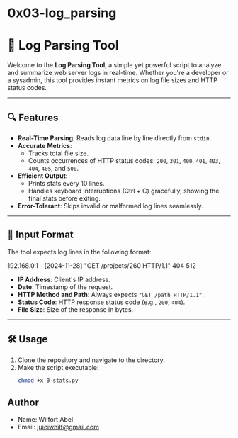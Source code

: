 # 0x03-log_parsing

# 📝 Log Parsing Tool

Welcome to the **Log Parsing Tool**, a simple yet powerful script to analyze and summarize web server logs in real-time. Whether you're a developer or a sysadmin, this tool provides instant metrics on log file sizes and HTTP status codes.

---

## 🔍 Features

- **Real-Time Parsing**: Reads log data line by line directly from `stdin`.
- **Accurate Metrics**:
  - Tracks total file size.
  - Counts occurrences of HTTP status codes: `200`, `301`, `400`, `401`, `403`, `404`, `405`, and `500`.
- **Efficient Output**:
  - Prints stats every 10 lines.
  - Handles keyboard interruptions (Ctrl + C) gracefully, showing the final stats before exiting.
- **Error-Tolerant**: Skips invalid or malformed log lines seamlessly.

---

## 📂 Input Format

The tool expects log lines in the following format:

192.168.0.1 - [2024-11-28] "GET /projects/260 HTTP/1.1" 404 512


- **IP Address**: Client's IP address.
- **Date**: Timestamp of the request.
- **HTTP Method and Path**: Always expects `"GET /path HTTP/1.1"`.
- **Status Code**: HTTP response status code (e.g., `200`, `404`).
- **File Size**: Size of the response in bytes.

---

## 🛠 Usage

1. Clone the repository and navigate to the directory.
2. Make the script executable:
   ```bash
   chmod +x 0-stats.py

## Author
* Name: Wilfort Abel
* Email: juiciwhilf@gmail.com